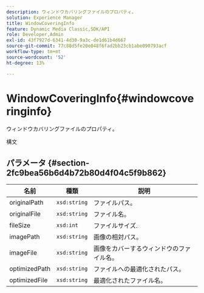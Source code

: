 ```yaml
---
description: ウィンドウカバリングファイルのプロパティ。
solution: Experience Manager
title: WindowCoveringInfo
feature: Dynamic Media Classic,SDK/API
role: Developer,Admin
exl-id: 43f7927d-6341-4d30-9a3c-de1d61b4d667
source-git-commit: 77c88d5fe20e048f6fad2bb23cb1abe090793acf
workflow-type: tm+mt
source-wordcount: '52'
ht-degree: 13%

---
```


# WindowCoveringInfo{#windowcoveringinfo}

ウィンドウカバリングファイルのプロパティ。

構文

## パラメータ {#section-2fc9bea56b6d4b72b80d4f04c5f9b862}

| 名前 | 種類 | 説明 |
|---|---|---|
| originalPath | `xsd:string` | ファイルパス。 |
| originalFile | `xsd:string` | ファイル名。 |
| fileSize | `xsd:int` | ファイルサイズ. |
| imagePath | `xsd:string` | 画像の相対パス。 |
| imageFile | `xsd:string` | 画像をカバーするウィンドウのファイル名。 |
| optimizedPath | `xsd:string` | ファイルへの最適化されたパス。 |
| optimizedFile | `xsd:string` | 最適化されたファイル名。 |
